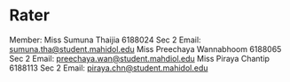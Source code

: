 # Rater
Member:
Miss Sumuna        Thaijia                6188024        Sec 2
Email: sumuna.tha@student.mahidol.edu
Miss Preechaya    Wannabhoom     6188065        Sec 2
Email: preechaya.wan@student.mahdiol.edu
Miss Piraya           Chantip               6188113        Sec 2
Email: piraya.chn@student.mahidol.edu
